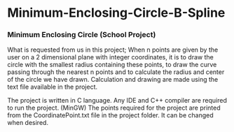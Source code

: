 # Minimum-Enclosing-Circle-B-Spline
### Minimum Enclosing Circle (School Project)


What is requested from us in this project; When n points are given by the user on a 2 dimensional plane with integer coordinates, it is to draw the circle with the smallest radius containing these points, to draw the curve passing through the nearest n points and to calculate the radius and center of the circle we have drawn. Calculation and drawing are made using the text file available in the project.

The project is written in C language.
Any IDE and C++ compiler are required to run the project. (MinGW)
The points required for the project are printed from the CoordinatePoint.txt file in the project folder. It can be changed when desired.
